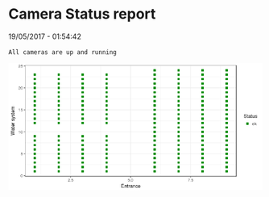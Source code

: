 Camera Status report
================
19/05/2017 - 01:54:42

    All cameras are up and running

![](camreport_files/figure-markdown_github/unnamed-chunk-2-1.png)
